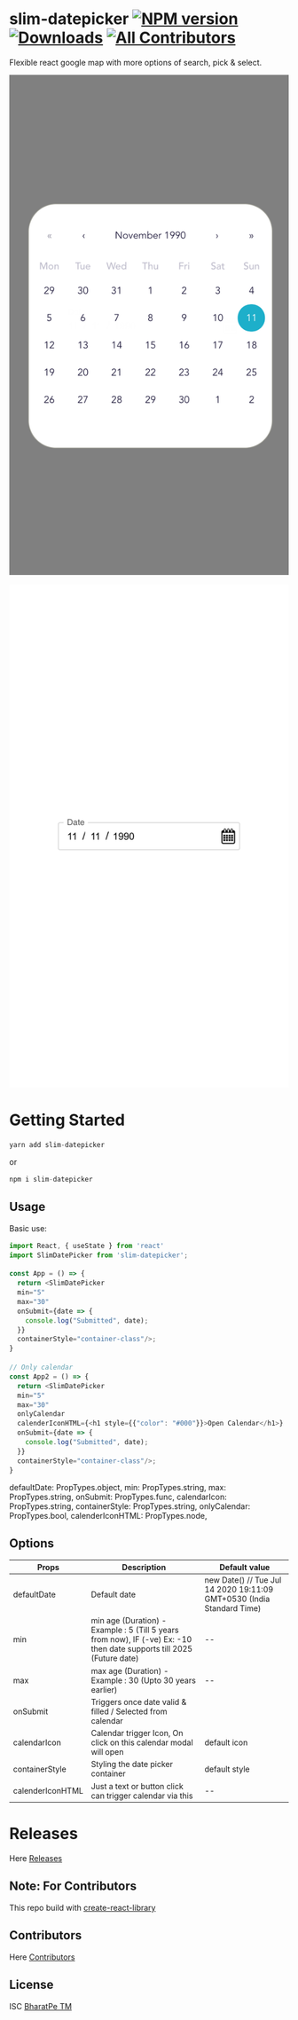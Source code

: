 # slim-datepicker [![NPM version](https://img.shields.io/npm/v/slim-datepicker.svg)](https://www.npmjs.com/package/slim-datepicker) [![Downloads](http://img.shields.io/npm/dm/slim-datepicker.svg)](https://npmjs.org/package/slim-datepicker) [![All Contributors](https://img.shields.io/badge/all_contributors-2-orange.svg?style=flat-square)](#contributors-)
Flexible react google map with more options of search, pick & select.

![slim-datepicker](https://raw.githubusercontent.com/bharatpe/slim-datepicker/master/demo/demo.png)


![slim-datepicker](https://raw.githubusercontent.com/bharatpe/slim-datepicker/master/demo/demo-1.png)


# Getting Started

```javascript
yarn add slim-datepicker
```

or

```javascript
npm i slim-datepicker
```


## Usage
Basic use:
```javascript
import React, { useState } from 'react'
import SlimDatePicker from 'slim-datepicker';

const App = () => {
  return <SlimDatePicker
  min="5"
  max="30"
  onSubmit={date => {
    console.log("Submitted", date);
  }}
  containerStyle="container-class"/>;
}

// Only calendar
const App2 = () => {
  return <SlimDatePicker
  min="5"
  max="30"
  onlyCalendar
  calenderIconHTML={<h1 style={{"color": "#000"}}>Open Calendar</h1>}
  onSubmit={date => {
    console.log("Submitted", date);
  }}
  containerStyle="container-class"/>;
}

```

  defaultDate: PropTypes.object,
  min: PropTypes.string,
  max: PropTypes.string,
  onSubmit: PropTypes.func,
  calendarIcon: PropTypes.string,
  containerStyle: PropTypes.string,
  onlyCalendar: PropTypes.bool,
  calenderIconHTML: PropTypes.node,

## Options
|  Props                | Description                                                      | Default value
|-----------------------|------------------------------------------------------------------|-------------------------------|
|defaultDate            | Default date                                                     | new Date() // Tue Jul 14 2020 19:11:09 GMT+0530 (India Standard Time)
|min                    | min age (Duration) - Example : 5 (Till 5 years from now), IF (-ve) Ex: -10 then date supports till 2025 (Future date)   | --
|max                    | max age (Duration) - Example : 30 (Upto 30 years earlier)        | --
|onSubmit               | Triggers once date valid & filled / Selected from calendar       | 
|calendarIcon           | Calendar trigger Icon, On click on this calendar modal will open | default icon
|containerStyle         | Styling the date picker container                                | default style
|calenderIconHTML       | Just a text or button click can trigger calendar via this        | --


# Releases
Here [Releases](https://github.com/bharatpe/slim-datepicker/blob/master/releases.md)

    
## Note: For Contributors
This repo build with [create-react-library](https://github.com/transitive-bullshit/create-react-library)


## Contributors
Here [Contributors](https://github.com/bharatpe/slim-datepicker/graphs/contributors)


## License
ISC [BharatPe TM](https://engineering.bharatpe.com/)